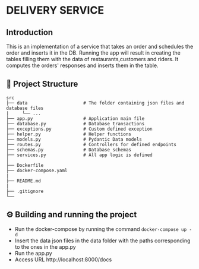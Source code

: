 # DELIVERY SERVICE

## Introduction

This is an implementation of a service that takes an order and schedules the order and inserts it in the DB. Running the
app will result in creating the tables filling them with the data of restaurants,customers and riders. It computes the
orders' responses and inserts them in the table.

## 📂 Project Structure

```
src
├── data                     # The folder containing json files and database files
|     └── ...
├── app.py                   # Application main file
├── database.py              # Database transactions
├── exceptions.py            # Custom defined exception
├── helper.py                # Helper functions
├── models.py                # Pydantic Data models
├── routes.py                # Controllers for defined endpoints
├── schemas.py               # Database schemas
├── services.py              # All app logic is defined
│         
├── Dockerfile
├── docker-compose.yaml   
|
├── README.md
|
├── .gitignore
└── 

```

## ⚙ Building and running the project

- Run the docker-compose by running the command  ```docker-compose up -d```
- Insert the data json files in the data folder with the paths corresponding to the ones in the app.py
- Run the app.py
- Access URL http://localhost:8000/docs
